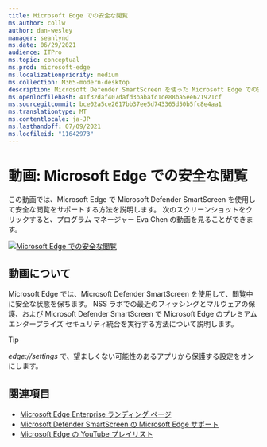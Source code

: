 ```yaml
---
title: Microsoft Edge での安全な閲覧
ms.author: collw
author: dan-wesley
manager: seanlynd
ms.date: 06/29/2021
audience: ITPro
ms.topic: conceptual
ms.prod: microsoft-edge
ms.localizationpriority: medium
ms.collection: M365-modern-desktop
description: Microsoft Defender SmartScreen を使った Microsoft Edge での安全な閲覧
ms.openlocfilehash: 41f32daf407dafd3babafc1ce88ba5ee621921cf
ms.sourcegitcommit: bce02a5ce2617bb37ee5d743365d50b5fc8e4aa1
ms.translationtype: MT
ms.contentlocale: ja-JP
ms.lasthandoff: 07/09/2021
ms.locfileid: "11642973"
---
```

# <a name="video-secure-browsing-on-microsoft-edge"></a>動画: Microsoft Edge での安全な閲覧

この動画では、Microsoft Edge で Microsoft Defender SmartScreen を使用して安全な閲覧をサポートする方法を説明します。 次のスクリーンショットをクリックすると、プログラム マネージャー Eva Chen の動画を見ることができます。

[![Microsoft Edge での安全な閲覧](media/microsoft-edge-video-security-smartscreen/0.png)](http://www.youtube.com/watch?v=s9kk88SkjLw "Secure browsing on Microsoft Edge")

## <a name="about-the-video"></a>動画について

Microsoft Edge では、Microsoft Defender SmartScreen を使用して、閲覧中に安全な状態を保ちます。 NSS ラボでの最近のフィッシングとマルウェアの保護、および Microsoft Defender SmartScreen で Microsoft Edge のプレミアム エンタープライズ セキュリティ統合を実行する方法について説明します。

> [!TIP]
> *edge://settings* で、望ましくない可能性のあるアプリから保護する設定をオンにします。

## <a name="see-also"></a>関連項目

- [Microsoft Edge Enterprise ランディング ページ](https://aka.ms/EdgeEnterprise)
- [Microsoft Defender SmartScreen の Microsoft Edge サポート](microsoft-edge-security-smartscreen.md)
- [Microsoft Edge の YouTube プレイリスト](https://www.youtube.com/playlist?list=PLXtHYVsvn_b-uXh1tMeYpT-0iD8tD3tFy)
